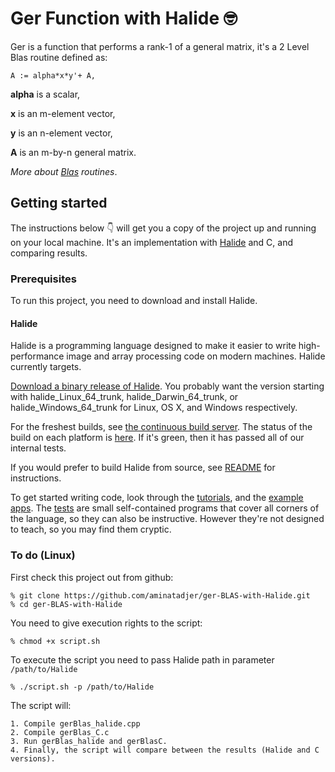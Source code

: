 # Ger Function with Halide :nerd_face:

Ger is a function that performs a rank-1 of a general matrix, it's a 2 Level Blas routine defined as:
```
A := alpha*x*y'+ A,
```
**alpha** is a scalar,

**x** is an m-element vector,

**y** is an n-element vector,

**A** is an m-by-n general matrix.

*More about [Blas](https://software.intel.com/content/www/us/en/develop/documentation/mkl-developer-reference-fortran/top/blas-and-sparse-blas-routines.html) routines*.

## Getting started
The instructions below :point_down:   will get you a copy of the project up and running on your local machine. It's an implementation with [Halide](https://halide-lang.org/) and C, and comparing results.

### Prerequisites
To run this project, you need to download and install Halide.

#### Halide

Halide is a programming language designed to make it easier to write high-performance image and array processing code on modern machines. Halide currently targets.

[Download a binary release of Halide](https://github.com/halide/Halide/releases). You probably want the version starting with halide_Linux_64_trunk, halide_Darwin_64_trunk, or halide_Windows_64_trunk for Linux, OS X, and Windows respectively.

For the freshest builds, see [the continuous build server](https://buildbot.halide-lang.org/). The status of the build on each platform is [here](https://buildbot.halide-lang.org/master/#/builders?tags=%2Bmaster). If it's green, then it has passed all of our internal tests.

If you would prefer to build Halide from source, see [README](https://github.com/halide/Halide/tree/master/README.md) for instructions.

To get started writing code, look through the [tutorials](https://halide-lang.org/tutorials/tutorial_introduction.html), and the [example apps](https://github.com/halide/Halide/tree/master/apps). The [tests](https://github.com/halide/Halide/tree/master/test) are small self-contained programs that cover all corners of the language, so they can also be instructive. However they're not designed to teach, so you may find them cryptic.

### To do (Linux)

First check this project out from github:
```
% git clone https://github.com/aminatadjer/ger-BLAS-with-Halide.git
% cd ger-BLAS-with-Halide
```

You need to give execution rights to the script:

```
% chmod +x script.sh
```

To execute the script you need to pass Halide path in parameter ``` /path/to/Halide ``` 

 ``` 
 % ./script.sh -p /path/to/Halide
  ``` 
  
 The script will:
 
    1. Compile gerBlas_halide.cpp 
    2. Compile gerBlas_C.c
    3. Run gerBlas_halide and gerBlasC.
    4. Finally, the script will compare between the results (Halide and C versions).

